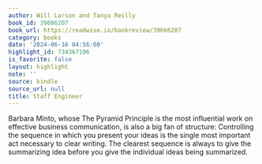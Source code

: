 ```yaml
---
author: Will Larson and Tanya Reilly
book_id: 39666207
book_url: https://readwise.io/bookreview/39666207
category: books
date: '2024-06-16 04:56:00'
highlight_id: 734367196
is_favorite: false
layout: highlight
note: ''
source: kindle
source_url: null
title: Staff Engineer
---
```


Barbara Minto, whose The Pyramid Principle is the most influential work on effective business communication, is also a big fan of structure: Controlling the sequence in which you present your ideas is the single most important act necessary to clear writing. The clearest sequence is always to give the summarizing idea before you give the individual ideas being summarized.